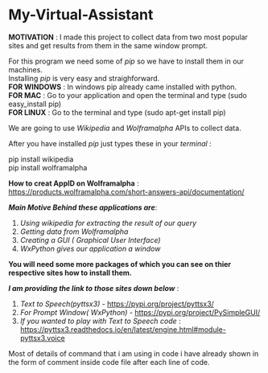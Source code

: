 # My-Virtual-Assistant
**MOTIVATION** : I made this project to collect data from two most popular sites and get results from them in the same window prompt.

For this program we need some of *pip* so we have to install them in our machines.  
Installing *pip* is very easy and straighforward.  
**FOR WINDOWS** : In windows pip already came installed with python.  
**FOR MAC** : Go to your application and open the terminal and type (sudo easy_install pip)  
**FOR LINUX** : Go to the terminal and type (sudo apt-get install pip)  

We are going to use *Wikipedia* and *Wolframalpha* APIs to collect data.

After you have installed *pip* just types these in your *terminal* :

pip install wikipedia  
pip install wolframalpha  

**How to creat AppID on Wolframalpha** : https://products.wolframalpha.com/short-answers-api/documentation/  

***Main Motive Behind these applications are***:  

1. *Using wikipedia for extracting the result of our query*
2. *Getting data from Wolframalpha*
3. *Creating a GUI ( Graphical User Interface)*
4. *WxPython gives our application a window*
                                          
**You will need some more packages of which you can see on thier respective sites how to install them.**   

***I am providing the link to those sites down below*** :

1. *Text to Speech(pyttsx3)* - https://pypi.org/project/pyttsx3/  
2. *For Prompt Window( WxPython)* - https://pypi.org/project/PySimpleGUI/  
3. *If you wanted to play with Text to Speech code* : https://pyttsx3.readthedocs.io/en/latest/engine.html#module-pyttsx3.voice  
                                                  
    
Most of details of command that i am using in code i have already shown in the form of comment inside code file after each line of code. 
